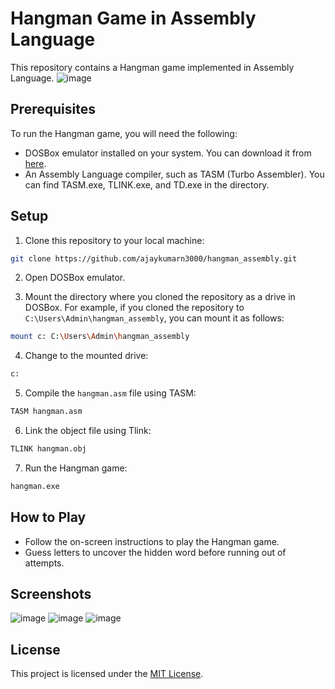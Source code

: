 # Hangman Game in Assembly Language

This repository contains a Hangman game implemented in Assembly Language.
![image](https://github.com/ajaykumarn3000/hangman_assembly/assets/104309385/2efe60ea-19c4-45b8-98d1-b09ec5737979)
## Prerequisites

To run the Hangman game, you will need the following:

- DOSBox emulator installed on your system. You can download it from [here](https://sourceforge.net/projects/dosbox/).
- An Assembly Language compiler, such as TASM (Turbo Assembler). You can find TASM.exe, TLINK.exe, and TD.exe in the directory.

## Setup

1. Clone this repository to your local machine:

  ```bash
  git clone https://github.com/ajaykumarn3000/hangman_assembly.git
  ```

2. Open DOSBox emulator.

3. Mount the directory where you cloned the repository as a drive in DOSBox. For example, if you cloned the repository to `C:\Users\Admin\hangman_assembly`, you can mount it as follows:

  ```bash
  mount c: C:\Users\Admin\hangman_assembly
  ```

4. Change to the mounted drive:

  ```bash
  c:
  ```

5. Compile the `hangman.asm` file using TASM:

  ```bash
  TASM hangman.asm
  ```

6. Link the object file using Tlink:

  ```bash
  TLINK hangman.obj
  ```

7. Run the Hangman game:

  ```bash
  hangman.exe
  ```

## How to Play

- Follow the on-screen instructions to play the Hangman game.
- Guess letters to uncover the hidden word before running out of attempts.

## Screenshots

![image](https://github.com/ajaykumarn3000/hangman_assembly/assets/104309385/0fc57643-26f1-420a-9407-d5a6d995653b)
![image](https://github.com/ajaykumarn3000/hangman_assembly/assets/104309385/178f41aa-f7ec-45e0-9e2c-3b40b06bbd74)
![image](https://github.com/ajaykumarn3000/hangman_assembly/assets/104309385/be764846-7a93-4c15-a3a5-88d3dfc308ea)


## License

This project is licensed under the [MIT License](LICENSE).
